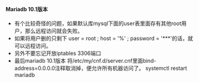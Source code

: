 
#### Mariadb 10.1版本

  - 有个比较奇怪的问题，如果默认库mysql下面的user表里面存有其他root用户，那么远程访问就会失败。
  - 如果将用户删的只剩下 user = root ; host = '%' ; password = '***'的话，就可以远程访问。
  - 另外不要忘记开放iptables 3306端口
  - 最后mariadb 10.1版本 将/etc/my/cnf.d/server.cnf里面bind-address=0.0.0.0注释取消掉，便允许所有机器访问了。
  systemctl restart mariadb

